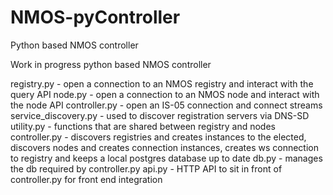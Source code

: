 # NMOS-pyController
Python based NMOS controller

Work in progress python based NMOS controller

registry.py - open a connection to an NMOS registry and interact with the query API
node.py - open a connection to an NMOS node and interact with the node API
controller.py - open an IS-05 connection and connect streams
service_discovery.py - used to discover registration servers via DNS-SD
utility.py - functions that are shared between registry and nodes
controller.py - discovers registries and creates instances to the elected, discovers nodes and creates connection instances, creates ws connection to registry and keeps a local postgres database up to date
db.py - manages the db required by controller.py
api.py - HTTP API to sit in front of controller.py for front end integration
